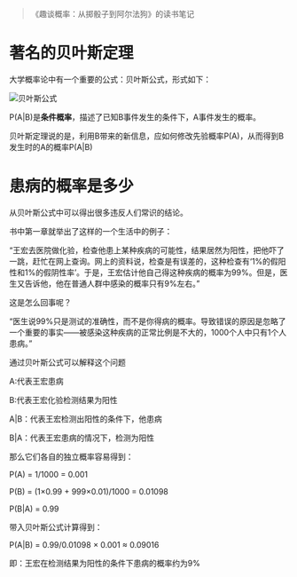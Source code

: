 > 《趣谈概率：从掷骰子到阿尔法狗》的读书笔记

# 著名的贝叶斯定理

大学概率论中有一个重要的公式：贝叶斯公式，形式如下：

![贝叶斯公式](https://cdn.jsdelivr.net/gh/Liys15/imgHosting/studyImgs/贝叶斯公式.png
)

P(A|B)是**条件概率**，描述了已知B事件发生的条件下，A事件发生的概率。

贝叶斯定理说的是，利用B带来的新信息，应如何修改先验概率P(A)，从而得到B发生时的A的概率P(A|B)

# 患病的概率是多少
从贝叶斯公式中可以得出很多违反人们常识的结论。

书中第一章就举出了这样的一个生活中的例子：

“王宏去医院做化验，检查他患上某种疾病的可能性，结果居然为阳性，把他吓了一跳，赶忙在网上查询。网上的资料说，检查是有误差的，这种检查有‘1%的假阳性和1%的假阴性率’。于是，王宏估计他自己得这种疾病的概率为99%。但是，医生又告诉他，他在普通人群中感染的概率只有9%左右。”

这是怎么回事呢？

“医生说99%只是测试的准确性，而不是你得病的概率。导致错误的原因是忽略了一个重要的事实——被感染这种疾病的正常比例是不大的，1000个人中只有1个人患病。”

通过贝叶斯公式可以解释这个问题

A:代表王宏患病

B:代表王宏化验检测结果为阳性


A|B：代表王宏检测出阳性的条件下，他患病

B|A：代表王宏患病的情况下，检测为阳性

那么它们各自的独立概率容易得到：

P(A) = 1/1000 = 0.001

P(B) = (1×0.99 + 999×0.01)/1000 = 0.01098

P(B|A) = 0.99

带入贝叶斯公式计算得到：

P(A|B) = 0.99/0.01098 × 0.001 ≈ 0.09016

即：王宏在检测结果为阳性的条件下患病的概率约为9%

